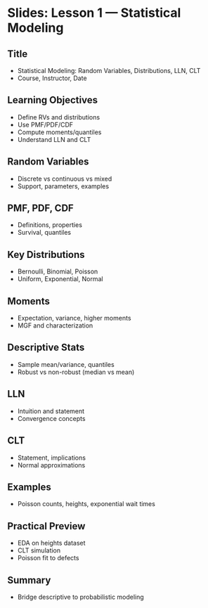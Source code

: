 # Slides: Lesson 1 — Statistical Modeling

## Title
- Statistical Modeling: Random Variables, Distributions, LLN, CLT
- Course, Instructor, Date

## Learning Objectives
- Define RVs and distributions
- Use PMF/PDF/CDF
- Compute moments/quantiles
- Understand LLN and CLT

## Random Variables
- Discrete vs continuous vs mixed
- Support, parameters, examples

## PMF, PDF, CDF
- Definitions, properties
- Survival, quantiles

## Key Distributions
- Bernoulli, Binomial, Poisson
- Uniform, Exponential, Normal

## Moments
- Expectation, variance, higher moments
- MGF and characterization

## Descriptive Stats
- Sample mean/variance, quantiles
- Robust vs non-robust (median vs mean)

## LLN
- Intuition and statement
- Convergence concepts

## CLT
- Statement, implications
- Normal approximations

## Examples
- Poisson counts, heights, exponential wait times

## Practical Preview
- EDA on heights dataset
- CLT simulation
- Poisson fit to defects

## Summary
- Bridge descriptive to probabilistic modeling
